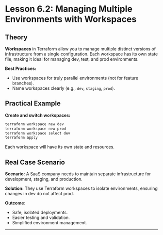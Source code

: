 # Lesson 6.2: Managing Multiple Environments with Workspaces

## Theory

**Workspaces** in Terraform allow you to manage multiple distinct versions of infrastructure from a single configuration. Each workspace has its own state file, making it ideal for managing dev, test, and prod environments.

**Best Practices:**
- Use workspaces for truly parallel environments (not for feature branches).
- Name workspaces clearly (e.g., `dev`, `staging`, `prod`).

## Practical Example

**Create and switch workspaces:**
```bash
terraform workspace new dev
terraform workspace new prod
terraform workspace select dev
terraform apply
```
Each workspace will have its own state and resources.

## Real Case Scenario

**Scenario:**
A SaaS company needs to maintain separate infrastructure for development, staging, and production.

**Solution:**
They use Terraform workspaces to isolate environments, ensuring changes in dev do not affect prod.

**Outcome:**
- Safe, isolated deployments.
- Easier testing and validation.
- Simplified environment management.

---
